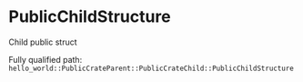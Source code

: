 # PublicChildStructure

Child public struct


Fully qualified path: `hello_world::PublicCrateParent::PublicCrateChild::PublicChildStructure`


